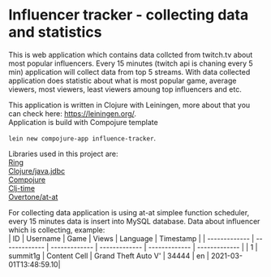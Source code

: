 # Influencer tracker - collecting data and statistics

This is web application which contains data collcted from twitch.tv about most popular influencers. Every 15 minutes (twitch api is chaning every 5 min) application will collect data from top 5 streams. With data collected application does statistic about what is most popular game, average viewers, most viewers, least viewers amoung top influencers and etc.  

This application is written in Clojure with Leiningen, more about that you can check here: https://leiningen.org/.   
Application is build with Compojure template   
  
```lein new compojure-app influence-tracker```.  
  
Libraries used in this project are:  
[Ring](https://github.com/ring-clojure/ring)  
[Clojure/java.jdbc](https://github.com/clojure/java.jdbc)  
[Compojure](https://github.com/weavejester/compojure)  
[Clj-time](https://github.com/clj-time/clj-time)  
[Overtone/at-at](https://github.com/overtone/at-at)  

For collecting data application is using at-at simplee function scheduler, every 15 minutes data is insert into MySQL database. Data about influencer which is collecting, example:  
| ID            | Username      | Game          |    Views      | Language      | Timestamp     |
| ------------- | ------------- | ------------- | ------------- | ------------- | ------------- |
| 1  | summit1g  | Content Cell  | Grand Theft Auto V'  | 34444  | en  | 2021-03-01T13:48:59.10|


 


